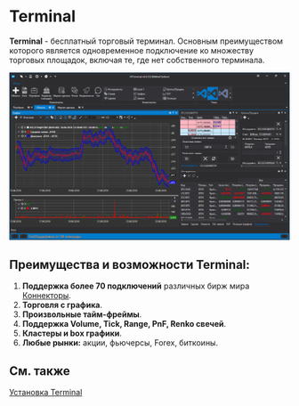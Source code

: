# Terminal

**Terminal** \- бесплатный торговый терминал. Основным преимуществом которого является одновременное подключение ко множеству торговых площадок, включая те, где нет собственного терминала. 

![Terminal main 00](../images/Terminal_main_00.png)

## Преимущества и возможности Terminal:

1. **Поддержка более 70 подключений** различных бирж мира [Коннекторы](api/connectors.md).
2. **Торговля с графика**. 
3. **Произвольные тайм\-фреймы**. 
4. **Поддержка Volume, Tick, Range, PnF, Renko свечей**. 
5. **Кластеры и box графики**. 
6. **Любые рынки:** акции, фьючерсы, Forex, биткоины. 

## См. также

[Установка Terminal](terminal/installing_terminal.md)
